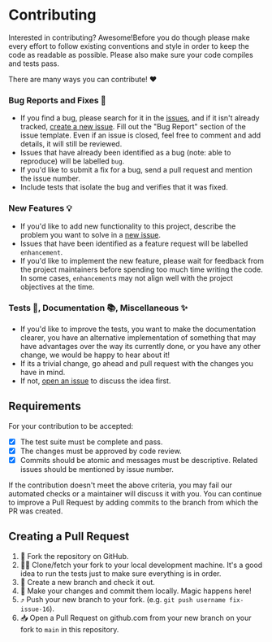 Contributing
============

Interested in contributing? Awesome!Before you do though please make every effort to follow existing conventions
and style in order to keep the code as readable as possible. Please also make
sure your code compiles and tests pass.

There are many ways you can contribute! ❤️

### Bug Reports and Fixes 🐞
-  If you find a bug, please search for it in the [issues](https://github.com/dojo-engineering/android-dojo-pay-sdk/issues), and if it isn't already tracked,
   [create a new issue](https://github.com/dojo-engineering/android-dojo-pay-sdk/issues/new). Fill out the "Bug Report" section of the issue template. Even if an issue is closed, feel free to comment and add details, it will still
   be reviewed.
-  Issues that have already been identified as a bug (note: able to reproduce) will be labelled `bug`.
-  If you'd like to submit a fix for a bug, send a pull request and mention the issue number.
-  Include tests that isolate the bug and verifies that it was fixed.

### New Features 💡
-  If you'd like to add new functionality to this project, describe the problem you want to solve in a [new issue](https://github.com/dojo-engineering/android-dojo-pay-sdk/issues/new).
-  Issues that have been identified as a feature request will be labelled `enhancement`.
-  If you'd like to implement the new feature, please wait for feedback from the project
   maintainers before spending too much time writing the code. In some cases, `enhancement`s may
   not align well with the project objectives at the time.

### Tests 🔎, Documentation 📚, Miscellaneous ✨
-  If you'd like to improve the tests, you want to make the documentation clearer, you have an
   alternative implementation of something that may have advantages over the way its currently
   done, or you have any other change, we would be happy to hear about it!
-  If its a trivial change, go ahead and pull request with the changes you have in mind.
-  If not, [open an issue](https://github.com/dojo-engineering/android-dojo-pay-sdk/issues/new) to discuss the idea first.


## Requirements

For your contribution to be accepted:

- [x] The test suite must be complete and pass.
- [x] The changes must be approved by code review.
- [x] Commits should be atomic and messages must be descriptive. Related issues should be mentioned by issue number.

If the contribution doesn't meet the above criteria, you may fail our automated checks or a maintainer will discuss it with you. You can continue to improve a Pull Request by adding commits to the branch from which the PR was created.


## Creating a Pull Request

1.  🍴 Fork the repository on GitHub.
2.  🏃‍♀️ Clone/fetch your fork to your local development machine. It's a good idea to run the tests just
    to make sure everything is in order.
3.  🌿 Create a new branch and check it out.
4.  🔮 Make your changes and commit them locally. Magic happens here!
5.  ⤴️ Push your new branch to your fork. (e.g. `git push username fix-issue-16`).
6.  📥 Open a Pull Request on github.com from your new branch on your fork to `main` in this
    repository.
